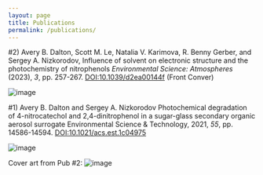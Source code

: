 ```yaml
---
layout: page
title: Publications
permalink: /publications/
---
```


#2) Avery B. Dalton, Scott M. Le, Natalia V. Karimova, R. Benny Gerber, and Sergey A. Nizkorodov,
Influence of solvent on electronic structure and the photochemistry of nitrophenols
*Environmental Science: Atmospheres* (2023), *3*, pp. 257-267. [DOI:10.1039/d2ea00144f](https://doi.org/10.1039/d2ea00144f) (Front Conver)

![image](https://user-images.githubusercontent.com/34600666/222489216-8015e09c-8704-4a67-adcb-642faf453ea7.png)

#1) Avery B. Dalton and Sergey A. Nizkorodov
Photochemical degradation of 4-nitrocatechol and 2,4-dinitrophenol in a sugar-glass secondary organic aerosol surrogate
Environmental Science & Technology, 2021, *55*, pp. 14586-14594. [DOI:10.1021/acs.est.1c04975](https://doi.org/10.1021/acs.est.1c04975)

![image](https://user-images.githubusercontent.com/34600666/222489054-295cc0f5-df2e-4738-9fe7-8790df23feca.png)

Cover art from Pub #2:
![image](https://user-images.githubusercontent.com/34600666/222489408-aa02c42b-27e6-4764-b02f-68277024e006.png)
